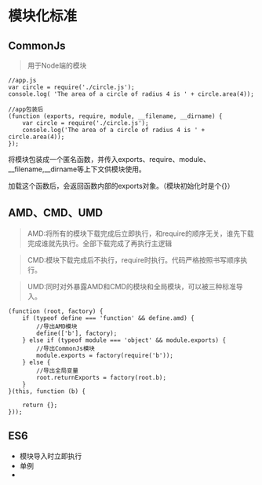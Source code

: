 # 模块化标准

## CommonJs

>用于Node端的模块

```
//app.js
var circle = require('./circle.js');
console.log( 'The area of a circle of radius 4 is ' + circle.area(4));
 
//app包装后
(function (exports, require, module, __filename, __dirname) {
    var circle = require('./circle.js');
    console.log('The area of a circle of radius 4 is ' + circle.area(4));
});
```
将模块包装成一个匿名函数，并传入exports、require、module、__filename,__dirname等上下文供模块使用。

加载这个函数后，会返回函数内部的exports对象。（模块初始化时是个{}）

## AMD、CMD、UMD

>AMD:将所有的模块下载完成后立即执行，和require的顺序无关，谁先下载完成谁就先执行。全部下载完成了再执行主逻辑

>CMD:模块下载完成后不执行，require时执行。代码严格按照书写顺序执行。

>UMD:同时对外暴露AMD和CMD的模块和全局模块，可以被三种标准导入。

```
(function (root, factory) {
    if (typeof define === 'function' && define.amd) { 
        //导出AMD模块
        define(['b'], factory);
    } else if (typeof module === 'object' && module.exports) {
        //导出CommonJs模块
        module.exports = factory(require('b'));
    } else {
        //导出全局变量
        root.returnExports = factory(root.b);
    }
}(this, function (b) {
    
    return {};
}));
```

## ES6

- 模块导入时立即执行
- 单例
- 
